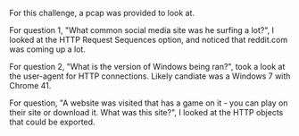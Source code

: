 For this challenge, a pcap was provided to look at.

For question 1, "What common social media site was he surfing a lot?", I looked at the HTTP Request Sequences option, and noticed that reddit.com was coming up a lot.

For question 2, "What is the version of Windows being ran?", took a look at the user-agent for HTTP connections.  Likely candiate was a Windows 7 with Chrome 41.

For question, "A website was visited that has a game on it - you can play on their site or download it. What was this site?", I looked at the HTTP objects that could be exported.  
